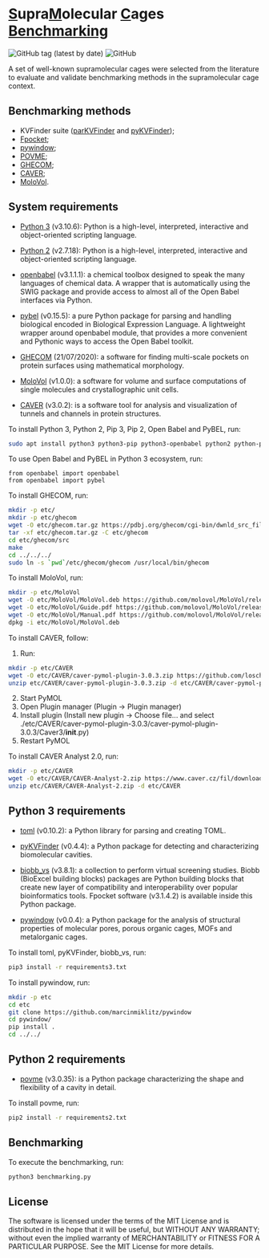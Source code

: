 # <ins>S</ins>upra<ins>M</ins>olecular <ins>C</ins>ages <ins>Benchmarking</ins>

![GitHub tag (latest by date)](https://img.shields.io/github/v/tag/LBC-LNBio/SMC-Benchmarking) 
![GitHub](https://img.shields.io/github/license/LBC-LNBio/SMC-Benchmarking)

A set of well-known supramolecular cages were selected from the literature to evaluate and validate benchmarking methods in the supramolecular cage context.

## Benchmarking methods

- KVFinder suite ([parKVFinder](https://doi.org/10.1016/j.softx.2020.100606) and [pyKVFinder](https://doi.org/10.1186/s12859-021-04519-4));
- [Fpocket](https://doi.org/10.1186/1471-2105-10-168);
- [pywindow](https://doi.org/10.1021/acs.jcim.8b00490);
- [POVME](https://doi.org/10.1021/acs.jctc.7b00500);
- [GHECOM](https://doi.org/10.1002/prot.22639);
- [CAVER](https://doi.org/10.1093/bioinformatics/bty386);
- [MoloVol](https://doi.org/10.1107/S1600576722004988).

## System requirements

- [Python 3](https://www.python.org) (v3.10.6): Python is a high-level, interpreted, interactive and object-oriented scripting language. 

- [Python 2](https://www.python.org) (v2.7.18): Python is a high-level, interpreted, interactive and object-oriented scripting language. 

- [openbabel](https://pypi.org/project/openbabel/) (v3.1.1.1): a chemical toolbox designed to speak the many languages of chemical data. A wrapper that is automatically using the SWIG package and provide access to almost all of the Open Babel interfaces via Python.

- [pybel](https://pypi.org/project/pybel/) (v0.15.5): a pure Python package for parsing and handling biological encoded in Biological Expression Language. A lightweight wrapper around openbabel module, that provides a more convenient and Pythonic ways to access the Open Babel toolkit.

- [GHECOM](https://pdbj.org/ghecom/) (21/07/2020): a software for finding multi-scale pockets on protein surfaces using mathematical morphology.

- [MoloVol](https://github.com/molovol/MoloVol) (v1.0.0): a software for volume and surface computations of single molecules and crystallographic unit cells.

- [CAVER](https://www.caver.cz) (v3.0.2): is a software tool for analysis and visualization of tunnels and channels in protein structures.

To install Python 3, Python 2, Pip 3, Pip 2, Open Babel and PyBEL, run:

```bash
sudo apt install python3 python3-pip python3-openbabel python2 python-pip
```

To use Open Babel and PyBEL in Python 3 ecosystem, run:

```python3
from openbabel import openbabel
from openbabel import pybel
```

To install GHECOM, run:

```bash
mkdir -p etc/
mkdir -p etc/ghecom
wget -O etc/ghecom.tar.gz https://pdbj.org/ghecom/cgi-bin/dwnld_src_file.cgi?filename=ghecom-src-20211201.tar.gz
tar -xf etc/ghecom.tar.gz -C etc/ghecom
cd etc/ghecom/src
make
cd ../../../
sudo ln -s `pwd`/etc/ghecom/ghecom /usr/local/bin/ghecom
```

To install MoloVol, run:

```bash
mkdir -p etc/MoloVol
wget -O etc/MoloVol/MoloVol.deb https://github.com/molovol/MoloVol/releases/download/v1.0.0/MoloVol_debian_x84-64_v1.0.deb
wget -O etc/MoloVol/Guide.pdf https://github.com/molovol/MoloVol/releases/download/v1.0.0/MoloVol_Quick_Start_Guide_v1.0.pdf
wget -O etc/MoloVol/Manual.pdf https://github.com/molovol/MoloVol/releases/download/v1.0.0/MoloVol_User_Manual_v1.0.pdf
dpkg -i etc/MoloVol/MoloVol.deb
```

To install CAVER, follow:

1. Run:

```bash
mkdir -p etc/CAVER
wget -O etc/CAVER/caver-pymol-plugin-3.0.3.zip https://github.com/loschmidt/caver-pymol-plugin/archive/v3.0.3.zip
unzip etc/CAVER/caver-pymol-plugin-3.0.3.zip -d etc/CAVER/caver-pymol-plugin-3.0.3
```

2. Start PyMOL
3. Open Plugin manager (Plugin -> Plugin manager)
4. Install plugin (Install new plugin -> Choose file... and select ./etc/CAVER/caver-pymol-plugin-3.0.3/caver-pymol-plugin-3.0.3/Caver3/__init__.py)
5. Restart PyMOL

To install CAVER Analyst 2.0, run:

```bash
mkdir -p etc/CAVER
wget -O etc/CAVER/CAVER-Analyst-2.zip https://www.caver.cz/fil/download/caver_analyst/caver_analyst2_beta2.zip
unzip etc/CAVER/CAVER-Analyst-2.zip -d etc/CAVER
```


## Python 3 requirements

- [toml](https://pypi.org/project/toml) (v0.10.2): a Python library for parsing and creating TOML.

- [pyKVFinder](https://pypi.org/project/pyKVFinder) (v0.4.4): a Python package for detecting and characterizing biomolecular cavities.

- [biobb_vs](https://pypi.org/project/biobb_vs) (v3.8.1): a collection to perform virtual screening studies. Biobb (BioExcel building blocks) packages are Python building blocks that create new layer of compatibility and interoperability over popular bioinformatics tools. Fpocket software (v3.1.4.2) is available inside this Python package.

- [pywindow](https://github.com/marcinmiklitz/pywindow) (v0.0.4): a Python package for the analysis of structural properties of molecular pores, porous organic cages, MOFs and metalorganic cages.

To install toml, pyKVFinder, biobb_vs, run:

```bash
pip3 install -r requirements3.txt
```

To install pywindow, run:

```bash
mkdir -p etc
cd etc
git clone https://github.com/marcinmiklitz/pywindow
cd pywindow/
pip install .
cd ../../
```
## Python 2 requirements

- [povme](https://pypi.org/project/povme/) (v3.0.35): is a Python package characterizing the shape and flexibility of a cavity in detail.

To install povme, run:

```bash
pip2 install -r requirements2.txt
```

## Benchmarking

To execute the benchmarking, run:

```bash
python3 benchmarking.py
```

## License

The software is licensed under the terms of the MIT License and is distributed in the hope that it will be useful, but WITHOUT ANY WARRANTY; without even the implied warranty of MERCHANTABILITY or FITNESS FOR A PARTICULAR PURPOSE. See the MIT License for more details.
